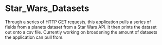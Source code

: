 # Star_Wars_Datasets
Through a series of HTTP GET requests, this application pulls a series of fields from a planets dataset from a Star Wars API. It then prints the dataset out onto a csv file.
Currently working on broadening the amount of datasets the application can pull from.
